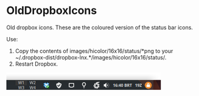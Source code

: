 # OldDropboxIcons

Old dropbox icons. These are the coloured version of the status bar icons.

Use: 

1) Copy the contents of images/hicolor/16x16/status/\*png to your ~/.dropbox-dist/dropbox-lnx.*/images/hicolor/16x16/status/. 
2) Restart Dropbox.

![Old Dropbox Icons](olddropboxicons.png)

